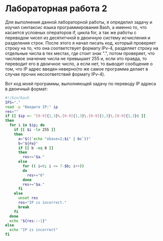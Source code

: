 # Лабораторная работа 2
Для выполнения данной лабораторной работы, я определил задачу и изучил синтаксис языка программирования Bash, а именно то, что касается условных операторов if, цикла for, а так же работы с переводом чисел из десятитчной в двоичную систему исчисления и разделения строк.
После этого я начал писать код, который проверяет строку на то, что она соответствует формату IPv-4, разделяет строку на отдельные числа в тех местах, где стоит знак ".", потом проверяет, что числовое значение числа не превышает 255 и, если это правда, то переводит его в двоичное число, а если нет, то выводит сообщение о том, что IP адрес введен неверно(то же самое программа делает в случае прочих несоответствий формату IPv-4).

Вот код моей программы, выполняющей задачу по переводу IP адреса в двоичный формат:

```bash
#!/bin/bash
IFS="."
read -p "Введите IP:" ip
res=""
if [[ $ip =~ ^[0-9]{1,3}\.[0-9]{1,3}\.[0-9]{1,3}\.[0-9]{1,3}$ ]]
then
  for i in $ip; do
    if [[ $i -le 255 ]]
    then
      a="$((`echo "obase=2;$i" | bc`))"
      b="${#a}"
      if [[ b -eq 8 ]]
      then
        res+="$a."
      else
        for (( i=0; i <= 7-$b; i++))
        do
          res+="0"
        done
        res+="$a."
      fi   
    else
      unset res
      res="IP is incorrect."
      break
    fi
  done
  echo "${res::-1}"
else
  echo "IP is incorrect"
fi
```
